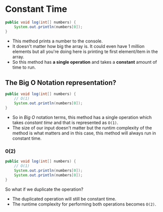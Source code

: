 # Constant Time

```java
public void log(int[] numbers) {
    System.out.println(numbers[0]);
}
```

* This method prints a number to the console.
* It doesn't matter how big the array is. It could even 
have 1 million elements but all you're doing here is 
printing te first element/item in the array.
* So this method has __a single operation__ and takes a __constant__ amount of 
time to run.

## The Big O Notation representation?

```java
public void log(int[] numbers) {
    // O(1)
    System.out.println(numbers[0]);
}
```

* So in _Big O_ notation terms, this method has a single operation which takes 
_constant time_ and that is represented as `O(1)`.
* The size of our input doesn't matter but the runtim complexity of the method
is what matters and in this case, this method will always run in constant time.

### 0(2)

```java
public void log(int[] numbers) {
    // O(1)
    System.out.println(numbers[0]);
    System.out.println(numbers[0]);
}
```

So what if we duplicate the operation?

* The duplicated operation will still be constant time. 
* The runtime complexity for performing both operations becomes `O(2)`.